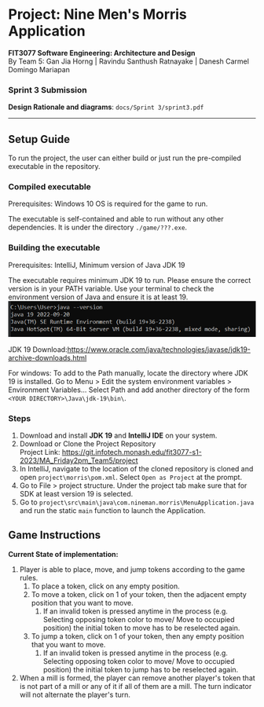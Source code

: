 # Project: Nine Men's Morris Application
**FIT3077 Software Engineering: Architecture and Design** <br>
By Team 5: Gan Jia Horng | Ravindu Santhush Ratnayake | Danesh Carmel Domingo Mariapan

### Sprint 3 Submission
**Design Rationale and diagrams**: `docs/Sprint 3/sprint3.pdf`

---
## Setup Guide


To run the project, the user can either build or 
just run the pre-compiled executable in the repository.
### Compiled executable
Prerequisites: Windows 10 OS is required for the game to run. 

The executable is self-contained and able 
to run without any other dependencies. It is under the directory `./game/???.exe`.

### Building the executable
Prerequisites: IntelliJ, Minimum version of Java JDK 19

The executable requires minimum JDK 19 to run. Please ensure the correct
version is in your PATH variable. Use your terminal to check the environment version of Java
and ensure it is at least 19.
![img.png](img.png)


JDK 19 Download:https://www.oracle.com/java/technologies/javase/jdk19-archive-downloads.html

For windows: To add to the Path manually, locate
the directory where JDK 19 is installed. Go to Menu > Edit the system environment variables >
Environment Variables... Select Path and add another directory of the form
`<YOUR DIRECTORY>\Java\jdk-19\bin\`.


### Steps
1. Download and install **JDK 19** and **IntelliJ IDE** on your system.
2. Download or Clone the Project Repository <br>
   Project Link: https://git.infotech.monash.edu/fit3077-s1-2023/MA_Friday2pm_Team5/project <br>
3. In IntelliJ, navigate to the location of the cloned repository is cloned and open `project\morris\pom.xml`. Select
`Open as Project` at the prompt.
4. Go to File > project structure. Under the project tab make sure that for SDK at least version 19 is selected.
5. Go to `project\src\main\java\com.nineman.morris\MenuApplication.java` and run the static `main` function to launch the Application.

## Game Instructions

**Current State of implementation:**
1. Player is able to place, move, and jump tokens according to the game rules.
   1. To place a token, click on any empty position. 
   2. To move a token, click on 1 of your token, then the adjacent empty position that you want to move.
      1. If an invalid token is pressed anytime in the process
      (e.g. Selecting opposing token color to move/ Move to occupied position)
      the initial token to move has to be reselected again.
   3. To jump a token, click on 1 of your token, then any empty position that you want to move.
      1. If an invalid token is pressed anytime in the process
         (e.g. Selecting opposing token color to move/ Move to occupied position)
         the initial token to jump has to be reselected again.
3. When a mill is formed, the player can remove another player's token
that is not part of a mill or any of it if all of them are a mill. 
The turn indicator will not alternate the player's turn.

[//]: # (***Game Objective:** <br>)

[//]: # (The game ends and you are the WINNER when you have reduced your opponent to only)

[//]: # (two &#40;2&#41; tokens or when the opponent can no longer make any valid moves on the board. <br>)

[//]: # (This is achieved by trying to create "mills" &#40;three &#40;3&#41; tokens in a row&#41; to remove the opponents tokens from the board)

[//]: # (while preventing the opponent from doing the same.*)

[//]: # ()
[//]: # (**Initial Phase:** <br>)

[//]: # (Each player takes turns placing nine &#40;9&#41; of their own respective tokens on the board. <br>)

[//]: # (Players can only place their tokens on vacant / empty positions on the board. <br>)

[//]: # (The goal is to position your tokens well so that it sets you up for success in the upcoming phases. <br>)

[//]: # (*Click a vacant location on the board when the display shows it is your turn*)

[//]: # (1. Player 1 &#40;White&#41; places a token)

[//]: # (2. Player 2 &#40;Black&#41; places a token)

[//]: # (3. The cycle repeats until both players have nine &#40;9&#41; tokens each on the board)

[//]: # ()
[//]: # (**Mid-Game Phase** <br>)

[//]: # (Players take turns moving their tokens along the lines on the board.)

[//]: # (When a player forms a mill &#40;three &#40;3&#41; tokens in a row&#41;, he/she removes one of the opponent's tokens from the board. <br>)

[//]: # (The Mid-Game Phase ends when a player is reduced to only three &#40;3&#41; tokens on the board <br>)

[//]: # (1. Player 1 &#40;White&#41; selects his/her token on the board)

[//]: # (2. Player 1 &#40;White&#41; selects a valid move for their token to move to)

[//]: # (3. Player 2 &#40;Black&#41; selects his/her token on the board)

[//]: # (4. Player 2 &#40;Black&#41; selects a valid move for their token to move to)

[//]: # (5. The cycle repeats)

[//]: # (6. If an invalid move is made, the player has to re-select a token again &#40;from Step 1&#41;)

[//]: # ()
[//]: # (*Forming Mills:*)

[//]: # (1. Player 1 &#40;White&#41; places moves a token that forms a mill)

[//]: # (2. Player 1 &#40;White&#41; selects an opponents token to remove &#40;Black&#41;)

[//]: # (3. Player 2's &#40;Black&#41; turn to move)

[//]: # (4. The cycle repeats)

[//]: # ()
[//]: # (**End-Game Phase** <br>)

[//]: # (Players who are reduced to only three &#40;3&#41; tokens can jump a token to any vacant position on the board. <br>)

[//]: # (The game ends when a player is reduced to only two &#40;2&#41; tokens or is unable to move. <br>)

[//]: # (The opposing player is then declared as the winner. <br>)

[//]: # (1. Player 1 &#40;White&#41; creates a mill and removes an opponent's token)

[//]: # (2. Player 2 &#40;Black&#41; is reduced to two tokens - the game ends)

[//]: # (3. Player 1 &#40;White&#41; wins)

[//]: # (---)